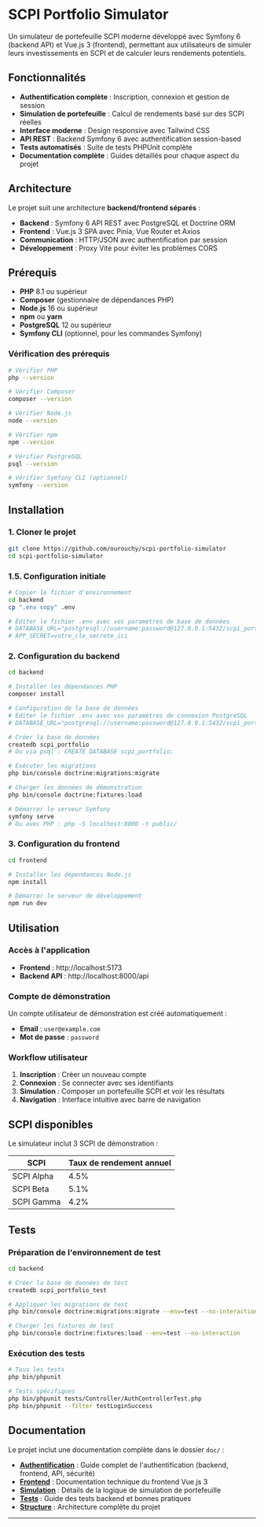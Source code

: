 # SCPI Portfolio Simulator

Un simulateur de portefeuille SCPI moderne développé avec Symfony 6 (backend API) et Vue.js 3 (frontend), permettant aux utilisateurs de simuler leurs investissements en SCPI et de calculer leurs rendements potentiels.

## Fonctionnalités

- **Authentification complète** : Inscription, connexion et gestion de session
- **Simulation de portefeuille** : Calcul de rendements basé sur des SCPI réelles
- **Interface moderne** : Design responsive avec Tailwind CSS
- **API REST** : Backend Symfony 6 avec authentification session-based
- **Tests automatisés** : Suite de tests PHPUnit complète
- **Documentation complète** : Guides détaillés pour chaque aspect du projet

## Architecture

Le projet suit une architecture **backend/frontend séparés** :

- **Backend** : Symfony 6 API REST avec PostgreSQL et Doctrine ORM
- **Frontend** : Vue.js 3 SPA avec Pinia, Vue Router et Axios
- **Communication** : HTTP/JSON avec authentification par session
- **Développement** : Proxy Vite pour éviter les problèmes CORS

## Prérequis

- **PHP** 8.1 ou supérieur
- **Composer** (gestionnaire de dépendances PHP)
- **Node.js** 16 ou supérieur
- **npm** ou **yarn**
- **PostgreSQL** 12 ou supérieur
- **Symfony CLI** (optionnel, pour les commandes Symfony)

### Vérification des prérequis

```bash
# Vérifier PHP
php --version

# Vérifier Composer
composer --version

# Vérifier Node.js
node --version

# Vérifier npm
npm --version

# Vérifier PostgreSQL
psql --version

# Vérifier Symfony CLI (optionnel)
symfony --version
```

## Installation

### 1. Cloner le projet

```bash
git clone https://github.com/ourouchy/scpi-portfolio-simulator
cd scpi-portfolio-simulator
```

### 1.5. Configuration initiale

```bash
# Copier le fichier d'environnement
cd backend
cp ".env copy" .env

# Éditer le fichier .env avec vos paramètres de base de données
# DATABASE_URL="postgresql://username:password@127.0.0.1:5432/scpi_portfolio?serverVersion=15&charset=utf8"
# APP_SECRET=votre_cle_secrete_ici
```

### 2. Configuration du backend

```bash
cd backend

# Installer les dépendances PHP
composer install

# Configuration de la base de données
# Éditer le fichier .env avec vos paramètres de connexion PostgreSQL
# DATABASE_URL="postgresql://username:password@127.0.0.1:5432/scpi_portfolio?serverVersion=15&charset=utf8"

# Créer la base de données
createdb scpi_portfolio
# Ou via psql : CREATE DATABASE scpi_portfolio;

# Exécuter les migrations
php bin/console doctrine:migrations:migrate

# Charger les données de démonstration
php bin/console doctrine:fixtures:load

# Démarrer le serveur Symfony
symfony serve
# Ou avec PHP : php -S localhost:8000 -t public/
```

### 3. Configuration du frontend

```bash
cd frontend

# Installer les dépendances Node.js
npm install

# Démarrer le serveur de développement
npm run dev
```

## Utilisation

### Accès à l'application

- **Frontend** : http://localhost:5173
- **Backend API** : http://localhost:8000/api

### Compte de démonstration

Un compte utilisateur de démonstration est créé automatiquement :
- **Email** : `user@example.com`
- **Mot de passe** : `password`

### Workflow utilisateur

1. **Inscription** : Créer un nouveau compte
2. **Connexion** : Se connecter avec ses identifiants
3. **Simulation** : Composer un portefeuille SCPI et voir les résultats
4. **Navigation** : Interface intuitive avec barre de navigation

## SCPI disponibles

Le simulateur inclut 3 SCPI de démonstration :

| SCPI | Taux de rendement annuel |
|------|-------------------------|
| SCPI Alpha | 4.5% |
| SCPI Beta | 5.1% |
| SCPI Gamma | 4.2% |

## Tests

### Préparation de l'environnement de test

```bash
cd backend

# Créer la base de données de test
createdb scpi_portfolio_test

# Appliquer les migrations de test
php bin/console doctrine:migrations:migrate --env=test --no-interaction

# Charger les fixtures de test
php bin/console doctrine:fixtures:load --env=test --no-interaction
```

### Exécution des tests

```bash
# Tous les tests
php bin/phpunit

# Tests spécifiques
php bin/phpunit tests/Controller/AuthControllerTest.php
php bin/phpunit --filter testLoginSuccess
```

## Documentation

Le projet inclut une documentation complète dans le dossier `doc/` :

- **[Authentification](doc/authentication.md)** : Guide complet de l'authentification (backend, frontend, API, sécurité)
- **[Frontend](doc/frontend.md)** : Documentation technique du frontend Vue.js 3
- **[Simulation](doc/simulation.md)** : Détails de la logique de simulation de portefeuille
- **[Tests](doc/tests.md)** : Guide des tests backend et bonnes pratiques
- **[Structure](doc/structure.md)** : Architecture complète du projet

---

